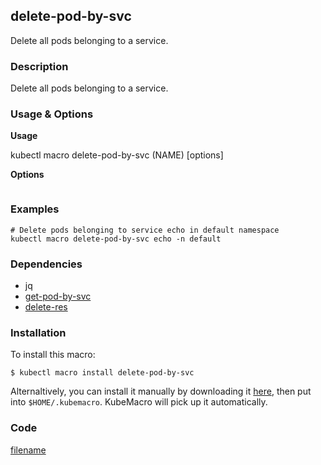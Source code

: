 ## delete-pod-by-svc

Delete all pods belonging to a service.

<!-- tabs:start -->

### **Description**


Delete all pods belonging to a service.



### **Usage & Options**

**Usage**

kubectl macro delete-pod-by-svc (NAME) [options]

**Options**

```

```

### **Examples**

```shell
# Delete pods belonging to service echo in default namespace
kubectl macro delete-pod-by-svc echo -n default

```

### **Dependencies**

* jq
* [get-pod-by-svc](docs/get-pod-by-svc.md)
* [delete-res](docs/delete-res.md)

### **Installation**

To install this macro:
```shell
$ kubectl macro install delete-pod-by-svc
```

Alternaltively, you can install it manually by downloading it [here](../bin/delete-pod-by-svc.sh), then put into `$HOME/.kubemacro`. KubeMacro will pick up it automatically.

### **Code**

[filename](../bin/delete-pod-by-svc.sh ':include :type=code shell')

<!-- tabs:end -->
